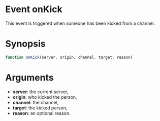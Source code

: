 # Event onKick

This event is triggered when someone has been kicked from a channel.

# Synopsis

```javascript
function onKick(server, origin, channel, target, reason)
```

# Arguments

  - **server**: the current server,
  - **origin**: who kicked the person,
  - **channel**: the channel,
  - **target**: the kicked person,
  - **reason**: an optional reason.
